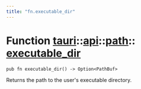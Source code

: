 ```yaml
---
title: "fn.executable_dir"
---
```


# Function [tauri](/docs/api/rust/tauri/../../index.html)::​[api](/docs/api/rust/tauri/../index.html)::​[path](/docs/api/rust/tauri/index.html)::​[executable_dir](/docs/api/rust/tauri/)

```
pub fn executable_dir() -> Option<PathBuf>
```

Returns the path to the user's executable directory.
